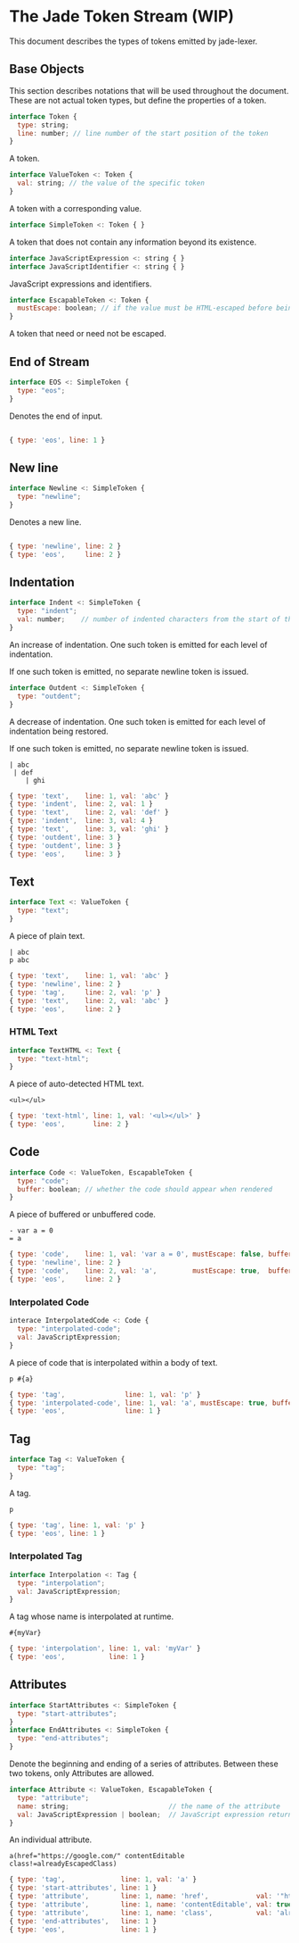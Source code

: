 # The Jade Token Stream (WIP)

This document describes the types of tokens emitted by jade-lexer.

## Base Objects

This section describes notations that will be used throughout the document. These are not actual token types, but define the properties of a token.

```js
interface Token {
  type: string;
  line: number; // line number of the start position of the token
}
```

A token.

```js
interface ValueToken <: Token {
  val: string; // the value of the specific token
}
```

A token with a corresponding value.

```js
interface SimpleToken <: Token { }
```

A token that does not contain any information beyond its existence.

```js
interface JavaScriptExpression <: string { }
interface JavaScriptIdentifier <: string { }
```

JavaScript expressions and identifiers.

```js
interface EscapableToken <: Token {
  mustEscape: boolean; // if the value must be HTML-escaped before being buffered
}
```

A token that need or need not be escaped.

## End of Stream

```js
interface EOS <: SimpleToken {
  type: "eos";
}
```

Denotes the end of input.

```jade
```

```js
{ type: 'eos', line: 1 }
```

## New line

```js
interface Newline <: SimpleToken {
  type: "newline";
}
```

Denotes a new line.

```jade

```

```js
{ type: 'newline', line: 2 }
{ type: 'eos',     line: 2 }
```

## Indentation

```js
interface Indent <: SimpleToken {
  type: "indent";
  val: number;    // number of indented characters from the start of the line
}
```

An increase of indentation. One such token is emitted for each level of indentation.

If one such token is emitted, no separate newline token is issued.

```js
interface Outdent <: SimpleToken {
  type: "outdent";
}
```

A decrease of indentation. One such token is emitted for each level of indentation being restored.

If one such token is emitted, no separate newline token is issued.

```jade
| abc
 | def
    | ghi
```

```js
{ type: 'text',    line: 1, val: 'abc' }
{ type: 'indent',  line: 2, val: 1 }
{ type: 'text',    line: 2, val: 'def' }
{ type: 'indent',  line: 3, val: 4 }
{ type: 'text',    line: 3, val: 'ghi' }
{ type: 'outdent', line: 3 }
{ type: 'outdent', line: 3 }
{ type: 'eos',     line: 3 }
```

## Text

```js
interface Text <: ValueToken {
  type: "text";
}
```

A piece of plain text.

```jade
| abc
p abc
```

```js
{ type: 'text',    line: 1, val: 'abc' }
{ type: 'newline', line: 2 }
{ type: 'tag',     line: 2, val: 'p' }
{ type: 'text',    line: 2, val: 'abc' }
{ type: 'eos',     line: 2 } 
```

### HTML Text

```js
interface TextHTML <: Text {
  type: "text-html";
}
```

A piece of auto-detected HTML text.

```jade
<ul></ul>
```

```js
{ type: 'text-html', line: 1, val: '<ul></ul>' }
{ type: 'eos',       line: 2 } 
```

## Code

```js
interface Code <: ValueToken, EscapableToken {
  type: "code";
  buffer: boolean; // whether the code should appear when rendered
}
```

A piece of buffered or unbuffered code.

```jade
- var a = 0
= a
```

```js
{ type: 'code',    line: 1, val: 'var a = 0', mustEscape: false, buffer: false }
{ type: 'newline', line: 2 }
{ type: 'code',    line: 2, val: 'a',         mustEscape: true,  buffer: true }
{ type: 'eos',     line: 2 }
```

### Interpolated Code

```js
interace InterpolatedCode <: Code {
  type: "interpolated-code";
  val: JavaScriptExpression;
}
```

A piece of code that is interpolated within a body of text.

```jade
p #{a}
```

```js
{ type: 'tag',               line: 1, val: 'p' }
{ type: 'interpolated-code', line: 1, val: 'a', mustEscape: true, buffer: true }
{ type: 'eos',               line: 1 }
```

## Tag

```js
interface Tag <: ValueToken {
  type: "tag";
}
```

A tag.

```jade
p
```

```js
{ type: 'tag', line: 1, val: 'p' }
{ type: 'eos', line: 1 }
```

### Interpolated Tag

```js
interface Interpolation <: Tag {
  type: "interpolation";
  val: JavaScriptExpression;
}
```

A tag whose name is interpolated at runtime.

```jade
#{myVar}
```

```js
{ type: 'interpolation', line: 1, val: 'myVar' }
{ type: 'eos',           line: 1 }
```

## Attributes

```js
interface StartAttributes <: SimpleToken {
  type: "start-attributes";
}
interface EndAttributes <: SimpleToken {
  type: "end-attributes";
}
```

Denote the beginning and ending of a series of attributes. Between these two tokens, only Attributes are allowed.

```js
interface Attribute <: ValueToken, EscapableToken {
  type: "attribute";
  name: string;                         // the name of the attribute
  val: JavaScriptExpression | boolean;  // JavaScript expression returning the value of the attribute
}
```

An individual attribute.

```jade
a(href="https://google.com/" contentEditable class!=alreadyEscapedClass)
```

```js
{ type: 'tag',              line: 1, val: 'a' }
{ type: 'start-attributes', line: 1 }
{ type: 'attribute',        line: 1, name: 'href',            val: '"https://google.com/"', mustEscape: true }
{ type: 'attribute',        line: 1, name: 'contentEditable', val: true,                    mustEscape: false }
{ type: 'attribute',        line: 1, name: 'class',           val: 'alreadyEscapedClass',   mustEscape: false }
{ type: 'end-attributes',   line: 1 }
{ type: 'eos',              line: 1 }
```
